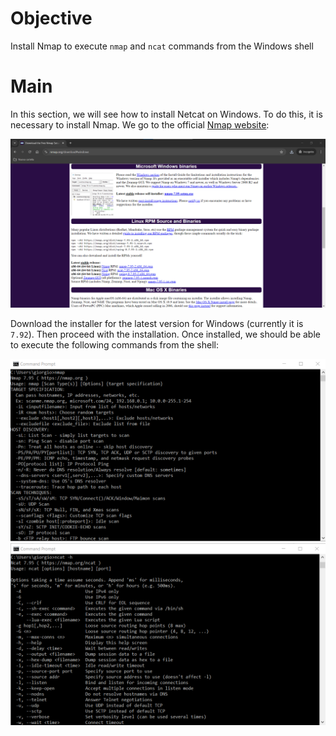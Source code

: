 # Objective
Install Nmap to execute `nmap` and `ncat` commands from the Windows shell

# Main
In this section, we will see how to install Netcat on Windows. To do this, it is necessary to install Nmap. We go to the official [Nmap website](https://nmap.org/download):

<img src="1.png" width="850">

Download the installer for the latest version for Windows (currently it is `7.92`). Then proceed with the installation. Once installed, we should be able to execute the following commands from the shell:

<img src="2.png" width="650">

<img src="3.png" width="650">